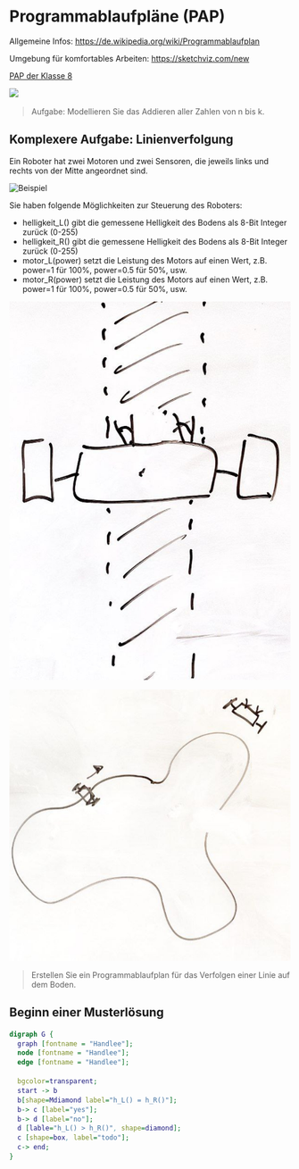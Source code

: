 Programmablaufpläne (PAP)
===========

Allgemeine Infos: https://de.wikipedia.org/wiki/Programmablaufplan

Umgebung für komfortables Arbeiten: https://sketchviz.com/new

[PAP der Klasse 8](https://gcm.schule/material/2025/informatik/wpu8/3_programmablaufplan.md)

<img src='https://g.gravizo.com/svg?
 digraph G {
   start -> a -> b -> c;
   c->d[label="true"];
   c->e[label="false"];
   d->c;
   e -> stop;
   a[label="lies n", shape=box];
   b[label="lies k", shape=box];
   c[label="k<n", shape=diamond];
   d[label="sag k ist kleiner", shape=box];
   e[label="sag k ist größer oder gleich", shape=box];
 }
'/>

> Aufgabe: Modellieren Sie das Addieren aller Zahlen von n bis k.


## Komplexere Aufgabe: Linienverfolgung

Ein Roboter hat zwei Motoren und zwei Sensoren, die jeweils links und rechts von der Mitte angeordnet sind.

![Beispiel](https://creatronix.de/wp-content/uploads/2024/02/LFR-8239-1024x768.jpg)

Sie haben folgende Möglichkeiten zur Steuerung des Roboters:

- helligkeit_L() gibt die gemessene Helligkeit des Bodens als 8-Bit Integer zurück (0-255)
- helligkeit_R() gibt die gemessene Helligkeit des Bodens als 8-Bit Integer zurück (0-255)
- motor_L(power) setzt die Leistung des Motors auf einen Wert, z.B. power=1 für 100%, power=0.5 für 50%, usw.
- motor_R(power) setzt die Leistung des Motors auf einen Wert, z.B. power=1 für 100%, power=0.5 für 50%, usw.

![Aufbau](roboter_linenverfolgung_aufbau.jpg)

![Karte](roboter_linenverfolgung_karte.jpg)


> Erstellen Sie ein Programmablaufplan für das Verfolgen einer Linie auf dem Boden.

## Beginn einer Musterlösung

~~~dot
digraph G {
  graph [fontname = "Handlee"];
  node [fontname = "Handlee"];
  edge [fontname = "Handlee"];

  bgcolor=transparent;
  start -> b
  b[shape=Mdiamond label="h_L() = h_R()"];
  b-> c [label="yes"];
  b-> d [label="no"];
  d [lable="h_L() > h_R()", shape=diamond];
  c [shape=box, label="todo"];
  c-> end;
}
~~~
